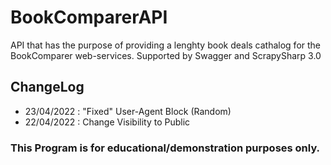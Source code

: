 # BookComparerAPI
API that has the purpose of providing a lenghty book deals cathalog for the BookComparer web-services. Supported by Swagger and ScrapySharp 3.0

## ChangeLog
- 23/04/2022 : "Fixed" User-Agent Block (Random)
- 22/04/2022 : Change Visibility to Public

### This Program is for educational/demonstration purposes only. 